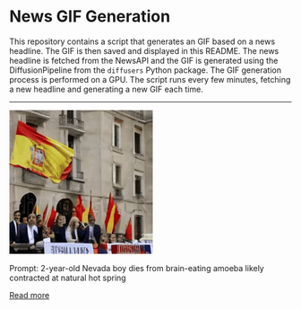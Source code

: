 # News GIF Generation
This repository contains a script that generates an GIF based on a news headline. The GIF is then saved and displayed in this README.
The news headline is fetched from the NewsAPI and the GIF is generated using the DiffusionPipeline from the `diffusers` Python package. The GIF generation process is performed on a GPU.
The script runs every few minutes, fetching a new headline and generating a new GIF each time.

---

![Generated GIF](output.gif?raw=true&v=1690144426)

Prompt: 2-year-old Nevada boy dies from brain-eating amoeba likely contracted at natural hot spring

[Read more](https://www.cnn.com/2023/07/22/us/nevada-brain-eating-amoeba/index.html)